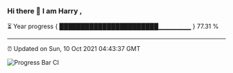 ### Hi there 👋 I am Harry , 

⏳ Year progress { ███████████████████████▁▁▁▁▁▁▁ } 77.31 %

---

⏰ Updated on Sun, 10 Oct 2021 04:43:37 GMT

![Progress Bar CI](https://github.com/duykhang68/duykhang68/workflows/Progress%20Bar%20CI/badge.svg)
